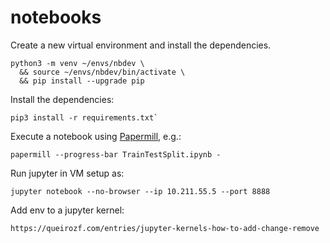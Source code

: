 # notebooks

Create a new virtual environment and install the dependencies.

```
python3 -m venv ~/envs/nbdev \
  && source ~/envs/nbdev/bin/activate \
  && pip install --upgrade pip
```

Install the dependencies:

```
pip3 install -r requirements.txt`
```

Execute a notebook using [Papermill](https://papermill.readthedocs.io/en/latest/usage-execute.html), e.g.:

```
papermill --progress-bar TrainTestSplit.ipynb -
```

Run jupyter in VM setup as:

```
jupyter notebook --no-browser --ip 10.211.55.5 --port 8888
```

Add env to a jupyter kernel:

```
https://queirozf.com/entries/jupyter-kernels-how-to-add-change-remove
```